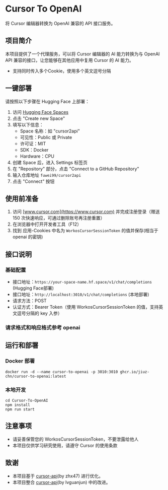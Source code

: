# Cursor To OpenAI

将 Cursor 编辑器转换为 OpenAI 兼容的 API 接口服务。

## 项目简介

本项目提供了一个代理服务，可以将 Cursor 编辑器的 AI 能力转换为与 OpenAI API 兼容的接口，让您能够在其他应用中复用 Cursor 的 AI 能力。
- 支持同时传入多个Cookie，使用多个英文逗号分隔

## 一键部署

请按照以下步骤在 Hugging Face 上部署：

1. 访问 [Hugging Face Spaces](https://huggingface.co/spaces)
2. 点击 "Create new Space"
3. 填写以下信息：
   - Space 名称：如 "cursor2api"
   - 可见性：Public 或 Private
   - 许可证：MIT
   - SDK：Docker
   - Hardware：CPU
4. 创建 Space 后，进入 Settings 标签页
5. 在 "Repository" 部分，点击 "Connect to a GitHub Repository"
6. 输入仓库地址 `fuwei99/cursor2api`
7. 点击 "Connect" 按钮

## 使用前准备

1. 访问 [www.cursor.com](https://www.cursor.com) 并完成注册登录（赠送 150 次快速响应，可通过删除账号再注册重置）
2. 在浏览器中打开开发者工具（F12）
3. 找到 应用-Cookies 中名为 `WorkosCursorSessionToken` 的值并保存(相当于 openai 的密钥)


## 接口说明

### 基础配置

- 接口地址：`https://your-space-name.hf.space/v1/chat/completions` (Hugging Face部署)
- 接口地址：`http://localhost:3010/v1/chat/completions` (本地部署)
- 请求方法：POST
- 认证方式：Bearer Token（使用 WorkosCursorSessionToken 的值，支持英文逗号分隔的 key 入参）

### 请求格式和响应格式参考 openai


## 运行和部署

### Docker 部署

```
docker run -d --name cursor-to-openai -p 3010:3010 ghcr.io/jiuz-chn/cursor-to-openai:latest
```

### 本地开发

```
cd Cursor-To-OpenAI
npm install
npm run start
```

## 注意事项

- 请妥善保管您的 WorkosCursorSessionToken，不要泄露给他人
- 本项目仅供学习研究使用，请遵守 Cursor 的使用条款

## 致谢

- 本项目基于 [cursor-api](https://github.com/zhx47/cursor-api)(by zhx47) 进行优化。
- 本项目整合 [cursor-api](https://github.com/lvguanjun/cursor-api)(by lvguanjun) 中的改进。
